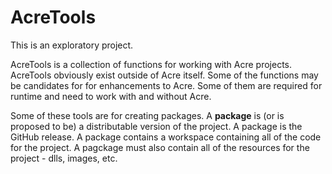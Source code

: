 # AcreTools
This is an exploratory project. 

AcreTools is a collection of functions for working with Acre projects.  AcreTools obviously exist outside of Acre itself. Some of the functions may be candidates for for enhancements to Acre. Some of them are required for runtime and need to work with and without Acre.

Some of these tools are for creating packages. A **package** is (or is proposed to be) a distributable version of the project. A package is the GitHub release.  A package contains a workspace containing all of the code for the project. A pagckage must also contain all of the resources for the project - dlls, images, etc.
